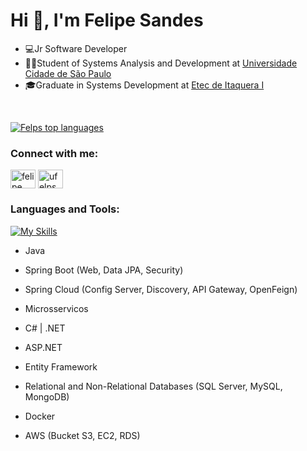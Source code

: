 <h1>Hi 👋, I'm Felipe Sandes</h1>

- 💻Jr Software Developer 
- 👨‍💻Student of Systems Analysis and Development at <a href="https://www.unicid.edu.br" target="blank_">Universidade Cidade de São Paulo</a>
- 🎓Graduate in Systems Development at <a href="https://www.vestibulinhoetec.com.br/unidades-cursos/escola.asp?c=128" target="blank_">Etec de Itaquera I</a>

<br>

[![Felps top languages](https://github-readme-stats.vercel.app/api/top-langs/?username=uFelps&theme=dark)](https://github.com/anuraghazra/github-readme-stats)


<h3 align="left">Connect with me:</h3>
<p align="left">
<a href="https://www.linkedin.com/in/felipe-sandes-6baa19213/" target="blank"><img align="center" src="https://raw.githubusercontent.com/rahuldkjain/github-profile-readme-generator/master/src/images/icons/Social/linked-in-alt.svg" alt="felipe sandes" height="30" width="40" /></a>
<a href="https://instagram.com/ufelps_" target="blank"><img align="center" src="https://raw.githubusercontent.com/rahuldkjain/github-profile-readme-generator/master/src/images/icons/Social/instagram.svg" alt="ufelps_" height="30" width="40" /></a>
</p>

<h3 align="left">Languages and Tools:</h3>

[![My Skills](https://skillicons.dev/icons?i=java,spring,cs,dotnet,aws,docker,react,mysql,postgres,idea,rider&theme=dark)](https://skillicons.dev)

- Java

- Spring Boot (Web, Data JPA, Security)

- Spring Cloud (Config Server, Discovery, API Gateway, OpenFeign)

- Microsservicos

- C# | .NET

- ASP.NET

- Entity Framework

- Relational and Non-Relational Databases (SQL Server, MySQL, MongoDB)

- Docker

- AWS (Bucket S3, EC2, RDS)
